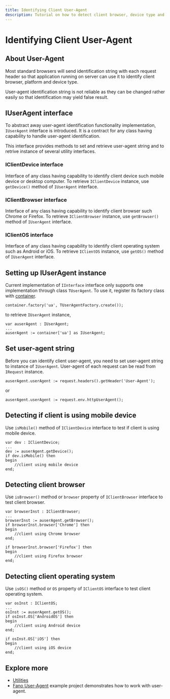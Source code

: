 ```yaml
---
title: Identifying Client User-Agent
description: Tutorial on how to detect client browser, device type and platform with user agent utilities provided by Fano Framework
---
```


<h1 class="major">Identifying Client User-Agent</h1>

## About User-Agent

Most standard browsers will send identification string with each request header so that application running on server can use it to identify client browser, platform and device type.

User-agent identification string is not reliable as they can be changed rather easily so that identification may yield false result.

## IUserAgent interface

To abstract away user-agent identification functionality implementation, `IUserAgent` interface is introduced. It is a contract for any class having capability to handle user-agent identification.

This interface provides methods to set and retrieve user-agent string and to retrive instance of several utility interfaces.

### IClientDevice interface

Interface of any class having capability to identify client device such mobile device or desktop computer. To retrieve `IClientDevice` instance, use `getDevice()` method of `IUserAgent` interface.

### IClientBrowser interface

Interface of any class having capability to identify client browser such Chrome or Firefox. To retrieve `IClientBrowser` instance, use `getBrowser()` method of `IUserAgent` interface.

### IClientOS interface

Interface of any class having capability to identify client operating system such as Android or iOS. To retrieve `IClientOS` instance, use `getOS()` method of `IUserAgent` interface.

## Setting up IUserAgent instance

Current implementation of `IInterface` interface only supports one implementation through class `TUserAgent`. To use it, register its factory class with [container](/dependency-container).

```
container.factory('ua', TUserAgentFactory.create());
```
to retrieve `IUserAgent` instance,
```
var auserAgent : IUserAgent;
...
auserAgent := container['ua'] as IUserAgent;
```

## Set user-agent string

Before you can identify client user-agent, you need to set user-agent string to instance of `IUserAgent`. User-agent of each request can be read from `IRequest` instance.

```
auserAgent.userAgent := request.headers().getHeader('User-Agent');
```
or
```
auserAgent.userAgent := request.env.httpUserAgent();
```

## Detecting if client is using mobile device

Use `isMobile()` method of `IClientDevice` interface to test if client is using mobile device.

```
var dev : IClientDevice;
...
dev := auserAgent.getDevice();
if dev.isMobile() then
begin
    //client using mobile device
end;
```

## Detecting client browser

Use `isBrowser()` method or `browser` property of `IClientBrowser` interface to test client browser.

```
var browserInst : IClientBrowser;
...
browserInst := auserAgent.getBrowser();
if browserInst.browser['Chrome'] then
begin
    //client using Chrome browser
end;

if browserInst.browser['Firefox'] then
begin
    //client using Firefox browser
end;
```

## Detecting client operating system

Use `isOS()` method or `OS` property of `IClientOS` interface to test client operating system.

```
var osInst : IClientOS;
...
osInst := auserAgent.getOS();
if osInst.OS['AndroidOS'] then
begin
    //client using Android device
end;

if osInst.OS['iOS'] then
begin
    //client using iOS device
end;
```

## Explore more

- [Utilities](/utilities)
- [Fano User-Agent](https://github.com/fanoframework/fano-user-agent) example project demonstrates how to work with user-agent.
